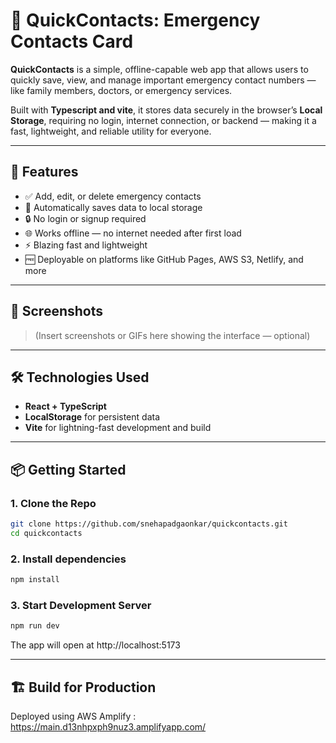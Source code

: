 # 📇 QuickContacts: Emergency Contacts Card

**QuickContacts** is a simple, offline-capable web app that allows users to quickly save, view, and manage important emergency contact numbers — like family members, doctors, or emergency services.

Built with **Typescript and vite**, it stores data securely in the browser’s **Local Storage**, requiring no login, internet connection, or backend — making it a fast, lightweight, and reliable utility for everyone.

---

## 🚀 Features

- ✅ Add, edit, or delete emergency contacts
- 💾 Automatically saves data to local storage
- 🔒 No login or signup required
- 🌐 Works offline — no internet needed after first load
- ⚡ Blazing fast and lightweight
- 🆓 Deployable on platforms like GitHub Pages, AWS S3, Netlify, and more

---

## 📸 Screenshots

> (Insert screenshots or GIFs here showing the interface — optional)

---

## 🛠️ Technologies Used

- **React + TypeScript**
- **LocalStorage** for persistent data
- **Vite** for lightning-fast development and build

---

## 📦 Getting Started

### 1. Clone the Repo

```bash
git clone https://github.com/snehapadgaonkar/quickcontacts.git
cd quickcontacts
```
### 2. Install dependencies

```bash
npm install
```
### 3. Start Development Server
```bash
npm run dev
```
The app will open at http://localhost:5173

---
## 🏗️ Build for Production
Deployed using AWS Amplify : https://main.d13nhpxph9nuz3.amplifyapp.com/
